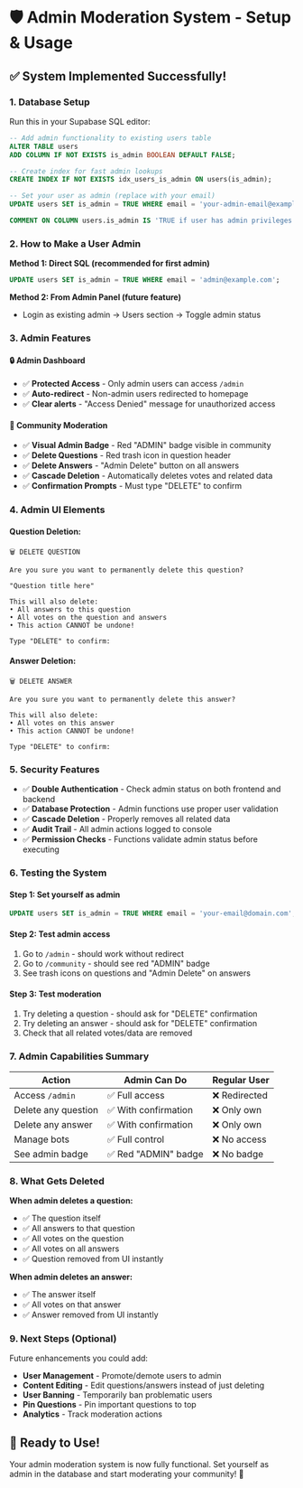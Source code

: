 # 🛡️ Admin Moderation System - Setup & Usage

## ✅ **System Implemented Successfully!**

### 1. **Database Setup**
Run this in your Supabase SQL editor:

```sql
-- Add admin functionality to existing users table
ALTER TABLE users 
ADD COLUMN IF NOT EXISTS is_admin BOOLEAN DEFAULT FALSE;

-- Create index for fast admin lookups
CREATE INDEX IF NOT EXISTS idx_users_is_admin ON users(is_admin);

-- Set your user as admin (replace with your email)
UPDATE users SET is_admin = TRUE WHERE email = 'your-admin-email@example.com';

COMMENT ON COLUMN users.is_admin IS 'TRUE if user has admin privileges for moderation and system management';
```

### 2. **How to Make a User Admin**

**Method 1: Direct SQL (recommended for first admin)**
```sql
UPDATE users SET is_admin = TRUE WHERE email = 'admin@example.com';
```

**Method 2: From Admin Panel (future feature)**
- Login as existing admin → Users section → Toggle admin status

### 3. **Admin Features**

#### 🔒 **Admin Dashboard**
- ✅ **Protected Access** - Only admin users can access `/admin` 
- ✅ **Auto-redirect** - Non-admin users redirected to homepage
- ✅ **Clear alerts** - "Access Denied" message for unauthorized access

#### 👑 **Community Moderation**
- ✅ **Visual Admin Badge** - Red "ADMIN" badge visible in community
- ✅ **Delete Questions** - Red trash icon in question header
- ✅ **Delete Answers** - "Admin Delete" button on all answers
- ✅ **Cascade Deletion** - Automatically deletes votes and related data
- ✅ **Confirmation Prompts** - Must type "DELETE" to confirm

### 4. **Admin UI Elements**

#### **Question Deletion:**
```
🗑️ DELETE QUESTION
    
Are you sure you want to permanently delete this question?

"Question title here"

This will also delete:
• All answers to this question
• All votes on the question and answers
• This action CANNOT be undone!

Type "DELETE" to confirm:
```

#### **Answer Deletion:**
```
🗑️ DELETE ANSWER
    
Are you sure you want to permanently delete this answer?

This will also delete:
• All votes on this answer
• This action CANNOT be undone!

Type "DELETE" to confirm:
```

### 5. **Security Features**

- ✅ **Double Authentication** - Check admin status on both frontend and backend
- ✅ **Database Protection** - Admin functions use proper user validation
- ✅ **Cascade Deletion** - Properly removes all related data
- ✅ **Audit Trail** - All admin actions logged to console
- ✅ **Permission Checks** - Functions validate admin status before executing

### 6. **Testing the System**

#### **Step 1: Set yourself as admin**
```sql
UPDATE users SET is_admin = TRUE WHERE email = 'your-email@domain.com';
```

#### **Step 2: Test admin access**
1. Go to `/admin` - should work without redirect
2. Go to `/community` - should see red "ADMIN" badge
3. See trash icons on questions and "Admin Delete" on answers

#### **Step 3: Test moderation**
1. Try deleting a question - should ask for "DELETE" confirmation
2. Try deleting an answer - should ask for "DELETE" confirmation
3. Check that all related votes/data are removed

### 7. **Admin Capabilities Summary**

| Action | Admin Can Do | Regular User |
|--------|--------------|---------------|
| Access `/admin` | ✅ Full access | ❌ Redirected |
| Delete any question | ✅ With confirmation | ❌ Only own |
| Delete any answer | ✅ With confirmation | ❌ Only own |
| Manage bots | ✅ Full control | ❌ No access |
| See admin badge | ✅ Red "ADMIN" badge | ❌ No badge |

### 8. **What Gets Deleted**

**When admin deletes a question:**
- ✅ The question itself
- ✅ All answers to that question
- ✅ All votes on the question
- ✅ All votes on all answers
- ✅ Question removed from UI instantly

**When admin deletes an answer:**
- ✅ The answer itself
- ✅ All votes on that answer
- ✅ Answer removed from UI instantly

### 9. **Next Steps (Optional)**

Future enhancements you could add:
- **User Management** - Promote/demote users to admin
- **Content Editing** - Edit questions/answers instead of just deleting
- **User Banning** - Temporarily ban problematic users
- **Pin Questions** - Pin important questions to top
- **Analytics** - Track moderation actions

## 🎉 **Ready to Use!**

Your admin moderation system is now fully functional. Set yourself as admin in the database and start moderating your community! 👑